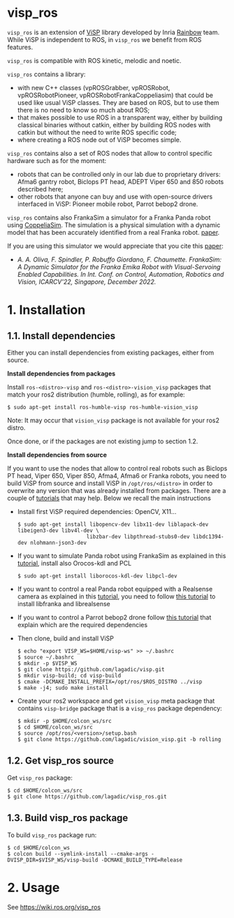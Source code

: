 visp_ros
========

`visp_ros` is an extension of [ViSP](https://visp.inria.fr/) library developed by Inria [Rainbow](https://team.inria.fr/rainbow/) team. While ViSP is independent to ROS, in `visp_ros` we benefit from ROS features.

`visp_ros` is compatible with ROS kinetic, melodic and noetic.

`visp_ros` contains a library:

- with new C++ classes (vpROSGrabber, vpROSRobot, vpROSRobotPioneer, vpROSRobotFrankaCoppeliasim) that could be used like usual ViSP classes. They are based on ROS, but to use them there is no need to know so much about ROS;
- that makes possible to use ROS in a transparent way, either by building classical binaries without catkin, either by building ROS nodes with catkin but without the need to write ROS specific code;
- where creating a ROS node out of ViSP becomes simple.

`visp_ros` contains also a set of ROS nodes that allow to control specific hardware such as for the moment:

- robots that can be controlled only in our lab due to proprietary drivers: Afma6 gantry robot, Biclops PT head, ADEPT Viper 650 and 850 robots described here;
- other robots that anyone can buy and use with open-source drivers interfaced in ViSP: Pioneer mobile robot, Parrot bebop2 drone.

`visp_ros` contains also FrankaSim a simulator for a Franka Panda robot using [CoppeliaSim](https://www.coppeliarobotics.com/). The simulation is a physical simulation with a dynamic model that has been accurately identified from a real Franka robot.  [paper](http://rainbow-doc.irisa.fr/publi/publi/Gaz19a-eng.html).

If you are using this simulator we would appreciate that you cite this  [paper](http://rainbow-doc.irisa.fr/publi/publi/Oliva22c-eng.html):

* <em> A. A. Oliva, F. Spindler, P. Robuffo Giordano, F. Chaumette. FrankaSim: A Dynamic Simulator for the Franka Emika Robot with Visual-Servoing Enabled Capabilities. In Int. Conf. on Control, Automation, Robotics and Vision, ICARCV'22, Singapore, December 2022.</em>

# 1. Installation

## 1.1. Install dependencies 

Either you can install dependencies from existing packages, either from source.

**Install dependencies from packages**

Install `ros-<distro>-visp` and `ros-<distro>-vision_visp` packages that match your ros2 distribution (humble, rolling), as for example:

  ```
  $ sudo apt-get install ros-humble-visp ros-humble-vision_visp
  ```

Note: It may occur that `vision_visp` package is not available for your ros2 distro. 

Once done, or if the packages are not existing jump to section 1.2. 

**Install dependencies from source**

If you want to use the nodes that allow to control real robots such as Biclops PT head, Viper 650, Viper 850, Afma4, Afma6 or Franka robots, you need to build ViSP from source and install ViSP in `/opt/ros/<distro>` in order to overwrite any version that was already installed from packages. There are a couple of [tutorials](https://visp-doc.inria.fr/doxygen/visp-daily/tutorial-install-ubuntu.html) that may help. Below we recall the main instructions

- Install first ViSP required dependencies: OpenCV, X11... 

  ```
  $ sudo apt-get install libopencv-dev libx11-dev liblapack-dev libeigen3-dev libv4l-dev \
                        libzbar-dev libpthread-stubs0-dev libdc1394-dev nlohmann-json3-dev
  ```

- If you want to simulate Panda robot using FrankaSim as explained in this [tutorial](http://docs.ros.org/en/noetic/api/visp_ros/html/tutorial-franka-coppeliasim.html),
  install also Orocos-kdl and PCL

  ```
  $ sudo apt-get install liborocos-kdl-dev libpcl-dev
  ```

- If you want to control a real Panda robot equipped with a Realsense camera as explained in this [tutorial](http://docs.ros.org/en/noetic/api/visp_ros/html/tutorial-franka-coppeliasim.html),
  you need to follow [this tutorial](https://visp-doc.inria.fr/doxygen/visp-daily/tutorial-franka-pbvs.html) to install libfranka and librealsense

- If you want to control a Parrot bebop2 drone follow [this tutorial](http://wiki.ros.org/visp_ros/Tutorials/How%20to%20do%20visual%20servoing%20with%20Parrot%20Bebop%202%20drone%20and%20visp_ros) that explain which are the required dependencies

- Then clone, build and install ViSP

  ```
  $ echo "export VISP_WS=$HOME/visp-ws" >> ~/.bashrc
  $ source ~/.bashrc
  $ mkdir -p $VISP_WS
  $ git clone https://github.com/lagadic/visp.git
  $ mkdir visp-build; cd visp-build
  $ cmake -DCMAKE_INSTALL_PREFIX=/opt/ros/$ROS_DISTRO ../visp
  $ make -j4; sudo make install
  ```

- Create your ros2 workspace and get `vision_visp` meta package that contains `visp-bridge` package that is a `visp_ros` package dependency:

  ```
  $ mkdir -p $HOME/colcon_ws/src
  $ cd $HOME/colcon_ws/src
  $ source /opt/ros/<version>/setup.bash
  $ git clone https://github.com/lagadic/vision_visp.git -b rolling
  ```

## 1.2. Get visp_ros source

Get `visp_ros` package:

  ```
  $ cd $HOME/colcon_ws/src
  $ git clone https://github.com/lagadic/visp_ros.git
  ```

## 1.3. Build visp_ros package

To build `visp_ros` package run:

  ```
  $ cd $HOME/colcon_ws
  $ colcon build --symlink-install --cmake-args -DVISP_DIR=$VISP_WS/visp-build -DCMAKE_BUILD_TYPE=Release
  ```

# 2. Usage

See https://wiki.ros.org/visp_ros
